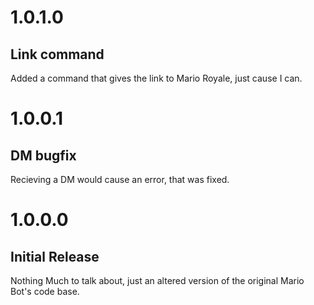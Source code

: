 # 1.0.1.0
## Link command
Added a command that gives the link to Mario Royale, just cause I can.

# 1.0.0.1
## DM bugfix
Recieving a DM would cause an error, that was fixed.

# 1.0.0.0
## Initial Release
Nothing Much to talk about, just an altered version of the original Mario Bot's code base.